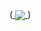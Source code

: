 (<a href="https://github.com/wtfchewy">
  <img align="center" src="https://github-readme-stats.vercel.app/api?username=wtfchewy&show_icons=true&count_private=true&bg_color=45,000000,161ba7,00add0&title_color=fff&text_color=fff" />
</a>)
